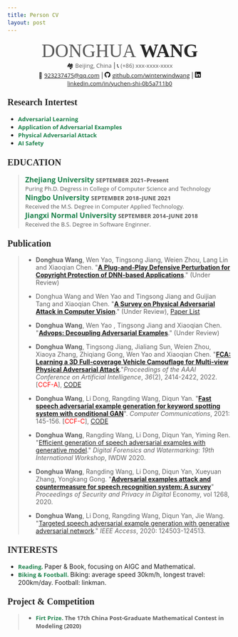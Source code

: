 ```yaml
---
title: Person CV
layout: post
---
```


<center>
    <div>
        <span style="font-family:Georgia;font-size:42px;color:#595959;">DONGHUA </span>
        <span style="font-family:Georgia;font-size:42px;color:#262626;font-weight:bold">WANG</span><br>
        </font><span style="font-size:13px;">&#x1F3D8;</span> <span style="font-family:Open Sans;font-size:13px;color:#595959;">Beijing, China</span>
        <font size=2.5> | <span style="font-size:13px;">&#x1F4DE;</span> <span style="font-family:Open Sans;font-size:13px;color:#595959;">(+86) xxx-xxxx-xxxx</span><br>
        </font><span style="font-size:13px;">&#x1F4E7;</span> <a href="mailto:923237475@qq.com", style="font-family:Open Sans;font-size:13px;">923237475@qq.com</a>
    	<font size=2.5> | </font><img src="assets/icon/github.svg" width="13px"> <a href="https://github.com/winterwindwang", style="font-family:Open Sans;font-size:13px;">github.com/winterwindwang</a>
    	<font size=2.5> | </font><img src="assets/icon/linkedin.svg" width="13px"> <a href="https://www.linkedin.com/in/yuchen-shi-0b5a711b0/", style="font-family:Open Sans;font-size:13px;">linkedin.com/in/yuchen-shi-0b5a711b0</a>
    </div>
</center>



### <span style="font-family:Georgia;font-size:20px;color:#262626">Research Intertest</span>

- <span style="font-size:13px;font-family:Open Sans;font-weight:bold;color:#1d824c;">Adversarial Learning </span>
- <span style="font-size:13px;font-family:Open Sans;font-weight:bold;color:#1d824c;">Application of Adversarial Examples </span>
- <span style="font-size:13px;font-family:Open Sans;font-weight:bold;color:#1d824c;">Physical Adversarial Attack</span>
- <span style="font-size:13px;font-family:Open Sans;font-weight:bold;color:#1d824c;">AI Safety </span>

### <span style="font-family:Georgia;font-size:20px;color:#262626">EDUCATION</span>

> <div id="expand-box-header">
> <span style="font-size:16px;font-family:Open Sans;font-weight:bold;color:#1d824c;">Zhejiang University</span>
> <span style="font-size:13px;font-family:Open Sans;font-weight:bold;color:#595959;">SEPTEMBER 2021–Present</span><br>
> <span style="font-size:13px;font-family:Open Sans;color:#595959;">Puring Ph.D. Degress in College of Computer Science and Technology</span><br>
> </div>
>
> <div id="expand-box-header">
>     <span style="font-size:16px;font-family:Open Sans;font-weight:bold;color:#1d824c;">Ningbo University </span>
>    <span style="font-size:13px;font-family:Open Sans;font-weight:bold;color:#595959;">SEPTEMBER 2018–JUNE 2021</span><br>
>     <span style="font-size:13px;font-family:Open Sans;color:#595959;"> Received the M.S. Degree in Computer Applied Technology.</span><br>
> </div>
>
> <div id="expand-box-header">
>     <span style="font-size:16px;font-family:Open Sans;font-weight:bold;color:#1d824c;">Jiangxi Normal University </span>
>    <span style="font-size:13px;font-family:Open Sans;font-weight:bold;color:#595959;">SEPTEMBER 2014–JUNE 2018</span><br>
>     <span style="font-size:13px;font-family:Open Sans;color:#595959;"> Received the B.S. Degree in Software Enginner.</span><br>
> </div>

### <span style="font-family:Georgia;font-size:20px;color:#262626">Publication</span>

> + **Donghua Wang**,  Wen Yao, Tingsong Jiang, Weien Zhou, Lang Lin and Xiaoqian Chen. "[**A Plug-and-Play Defensive Perturbation for Copyright Protection of DNN-based Applications**](https://arxiv.org/pdf/2304.10679.pdf)." (Under Review)
> + Donghua Wang and Wen Yao and Tingsong Jiang and Guijian Tang and Xiaoqian Chen. "[**A Survey on Physical Adversarial Attack in Computer Vision**](https://arxiv.org/pdf/2209.14262.pdf)." (Under Review), [Paper List](https://github.com/winterwindwang/Physical-Adversarial-Attacks-Survey)
>
> + **Donghua Wang**, Wen Yao , Tingsong Jiang and Xiaoqian Chen. "[**Advops: Decoupling Adversarial Examples**](https://papers.ssrn.com/sol3/papers.cfm?abstract_id=4332122)." (Under Review)
>
> + **Donghua Wang**, Tingsong Jiang, Jialiang Sun, Weien Zhou, Xiaoya Zhang, Zhiqiang Gong, Wen Yao and Xiaoqian Chen. "[**FCA: Learning a 3D Full-coverage Vehicle Camouflage for Multi-view Physical Adversarial Attack**](https://ojs.aaai.org/index.php/AAAI/article/view/20141)."*Proceedings of the AAAI Conference on Artificial Intelligence*, *36*(2), 2414-2422, 2022. [<font color=red>CCF-A</font>], [CODE](https://github.com/winterwindwang/Full-coverage-camouflage-adversarial-attack)
> + **Donghua Wang**, Li Dong, Rangding Wang, Diqun Yan. "[**Fast speech adversarial example generation for keyword spotting system with conditional GAN**](https://www.sciencedirect.com/science/article/pii/S0140366421003042)". *Computer Communications*, 2021: 145-156. [<font color=red>CCF-C</font>], [CODE](https://github.com/winterwindwang/KWSAttackAdvCGAN)
> + **Donghua Wang**, Rangding Wang, Li Dong, Diqun Yan, Yiming Ren. "[Efficient generation of speech adversarial examples with generative model](https://link.springer.com/chapter/10.1007/978-3-030-69449-4_19)." *Digital Forensics and Watermarking: 19th International Workshop*, IWDW 2020. 
> + **Donghua Wang**, Rangding Wang, Li Dong, Diqun Yan, Xueyuan Zhang, Yongkang Gong. "[**Adversarial examples attack and countermeasure for speech recognition system: A survey**](https://link.springer.com/chapter/10.1007/978-981-15-9129-7_31)"  *Proceedings of Security and Privacy in Digital* Economy, vol 1268, 2020. 
> + **Donghua Wang**, Li Dong, Rangding Wang, Diqun Yan, Jie Wang. "[Targeted speech adversarial example generation with generative adversarial network](https://ieeexplore.ieee.org/abstract/document/9129727/)." *IEEE Access*, 2020: 124503-124513.

### <span style="font-family:Georgia;font-size:20px;color:#262626">INTERESTS</span>

- <span style="font-size:13px;font-family:Open Sans;font-weight:bold;color:#1d824c;">Reading. </span>Paper & Book, focusing on AIGC and Mathematical.
- <span style="font-size:13px;font-family:Open Sans;font-weight:bold;color:#1d824c;">Biking & Football. </span> Biking: average speed 30km/h, longest travel: 200km/day. Football: linkman.

### <span style="font-family:Georgia;font-size:20px;color:#262626">Project & Competition</span>

>+ <div id="expand-box-header">
>      <span style="font-size:13px;font-family:Open Sans;font-weight:bold;color:#1d824c;">Firt Prize. </span>
>  	<span style="font-size:13px;font-family:Open Sans;font-weight:bold;color:#595959;">The 17th China Post-Graduate Mathematical Contest in Modeling (2020)</span>
>  </div>
